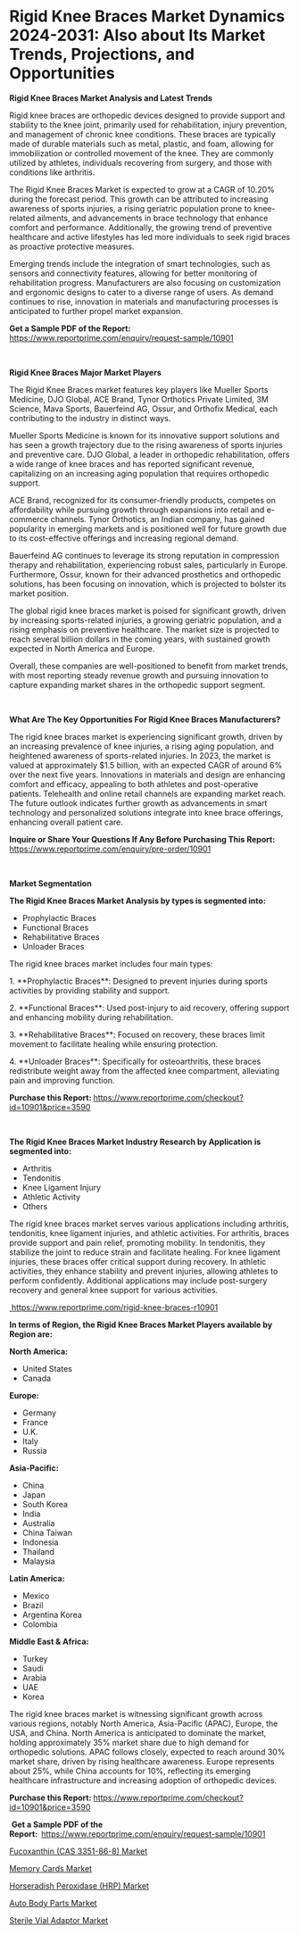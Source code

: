 <p><h1>Rigid Knee Braces Market Dynamics 2024-2031: Also about Its Market Trends, Projections, and Opportunities</h1></p><p><strong>Rigid Knee Braces Market Analysis and Latest Trends</strong></p>
<p><p>Rigid knee braces are orthopedic devices designed to provide support and stability to the knee joint, primarily used for rehabilitation, injury prevention, and management of chronic knee conditions. These braces are typically made of durable materials such as metal, plastic, and foam, allowing for immobilization or controlled movement of the knee. They are commonly utilized by athletes, individuals recovering from surgery, and those with conditions like arthritis.</p><p>The Rigid Knee Braces Market is expected to grow at a CAGR of 10.20% during the forecast period. This growth can be attributed to increasing awareness of sports injuries, a rising geriatric population prone to knee-related ailments, and advancements in brace technology that enhance comfort and performance. Additionally, the growing trend of preventive healthcare and active lifestyles has led more individuals to seek rigid braces as proactive protective measures.</p><p>Emerging trends include the integration of smart technologies, such as sensors and connectivity features, allowing for better monitoring of rehabilitation progress. Manufacturers are also focusing on customization and ergonomic designs to cater to a diverse range of users. As demand continues to rise, innovation in materials and manufacturing processes is anticipated to further propel market expansion.</p></p>
<p><strong>Get a Sample PDF of the Report:&nbsp;</strong> <a href="https://www.reportprime.com/enquiry/request-sample/10901?utm_campaign=1103&utm_medium=2&utm_source=Github&utm_content=ia&utm_term=29112024&utm_id=rigid-knee-braces">https://www.reportprime.com/enquiry/request-sample/10901</a></p>
<p>&nbsp;</p>
<p><strong>Rigid Knee Braces Major Market Players</strong></p>
<p><p>The Rigid Knee Braces market features key players like Mueller Sports Medicine, DJO Global, ACE Brand, Tynor Orthotics Private Limited, 3M Science, Mava Sports, Bauerfeind AG, Ossur, and Orthofix Medical, each contributing to the industry in distinct ways.</p><p>Mueller Sports Medicine is known for its innovative support solutions and has seen a growth trajectory due to the rising awareness of sports injuries and preventive care. DJO Global, a leader in orthopedic rehabilitation, offers a wide range of knee braces and has reported significant revenue, capitalizing on an increasing aging population that requires orthopedic support. </p><p>ACE Brand, recognized for its consumer-friendly products, competes on affordability while pursuing growth through expansions into retail and e-commerce channels. Tynor Orthotics, an Indian company, has gained popularity in emerging markets and is positioned well for future growth due to its cost-effective offerings and increasing regional demand.</p><p>Bauerfeind AG continues to leverage its strong reputation in compression therapy and rehabilitation, experiencing robust sales, particularly in Europe. Furthermore, Ossur, known for their advanced prosthetics and orthopedic solutions, has been focusing on innovation, which is projected to bolster its market position.</p><p>The global rigid knee braces market is poised for significant growth, driven by increasing sports-related injuries, a growing geriatric population, and a rising emphasis on preventive healthcare. The market size is projected to reach several billion dollars in the coming years, with sustained growth expected in North America and Europe.</p><p>Overall, these companies are well-positioned to benefit from market trends, with most reporting steady revenue growth and pursuing innovation to capture expanding market shares in the orthopedic support segment.</p></p>
<p>&nbsp;</p>
<p><strong>What Are The Key Opportunities For Rigid Knee Braces Manufacturers?</strong></p>
<p><p>The rigid knee braces market is experiencing significant growth, driven by an increasing prevalence of knee injuries, a rising aging population, and heightened awareness of sports-related injuries. In 2023, the market is valued at approximately $1.5 billion, with an expected CAGR of around 6% over the next five years. Innovations in materials and design are enhancing comfort and efficacy, appealing to both athletes and post-operative patients. Telehealth and online retail channels are expanding market reach. The future outlook indicates further growth as advancements in smart technology and personalized solutions integrate into knee brace offerings, enhancing overall patient care.</p></p>
<p><strong>Inquire or Share Your Questions If Any Before Purchasing This Report:</strong> <a href="https://www.reportprime.com/enquiry/pre-order/10901?utm_campaign=1103&utm_medium=2&utm_source=Github&utm_content=ia&utm_term=29112024&utm_id=rigid-knee-braces">https://www.reportprime.com/enquiry/pre-order/10901</a></p>
<p>&nbsp;</p>
<p><strong>Market Segmentation</strong></p>
<p><strong>The Rigid Knee Braces Market Analysis by types is segmented into:</strong></p>
<p><ul><li>Prophylactic Braces</li><li>Functional Braces</li><li>Rehabilitative Braces</li><li>Unloader Braces</li></ul></p>
<p><p>The rigid knee braces market includes four main types: </p><p>1. **Prophylactic Braces**: Designed to prevent injuries during sports activities by providing stability and support.</p><p>2. **Functional Braces**: Used post-injury to aid recovery, offering support and enhancing mobility during rehabilitation.</p><p>3. **Rehabilitative Braces**: Focused on recovery, these braces limit movement to facilitate healing while ensuring protection.</p><p>4. **Unloader Braces**: Specifically for osteoarthritis, these braces redistribute weight away from the affected knee compartment, alleviating pain and improving function.</p></p>
<p><strong>Purchase this Report:&nbsp;</strong><a href="https://www.reportprime.com/checkout?id=10901&price=3590&utm_campaign=1103&utm_medium=2&utm_source=Github&utm_content=ia&utm_term=29112024&utm_id=rigid-knee-braces">https://www.reportprime.com/checkout?id=10901&price=3590</a></p>
<p>&nbsp;</p>
<p><strong>The Rigid Knee Braces Market Industry Research by Application is segmented into:</strong></p>
<p><ul><li>Arthritis</li><li>Tendonitis</li><li>Knee Ligament Injury</li><li>Athletic Activity</li><li>Others</li></ul></p>
<p><p>The rigid knee braces market serves various applications including arthritis, tendonitis, knee ligament injuries, and athletic activities. For arthritis, braces provide support and pain relief, promoting mobility. In tendonitis, they stabilize the joint to reduce strain and facilitate healing. For knee ligament injuries, these braces offer critical support during recovery. In athletic activities, they enhance stability and prevent injuries, allowing athletes to perform confidently. Additional applications may include post-surgery recovery and general knee support for various activities.</p></p>
<p><a href="https://www.reportprime.com/rigid-knee-braces-r10901?utm_campaign=1103&utm_medium=2&utm_source=Github&utm_content=ia&utm_term=29112024&utm_id=rigid-knee-braces">&nbsp;https://www.reportprime.com/rigid-knee-braces-r10901</a></p>
<p><strong>In terms of Region, the Rigid Knee Braces Market Players available by Region are:</strong></p>
<p>
    <p> <strong> North America: </strong>
        <ul>
            <li>United States</li>
            <li>Canada</li>
        </ul>
        </p> 
    <p> <strong> Europe: </strong>
        <ul>
            <li>Germany</li>
            <li>France</li>
            <li>U.K.</li>
            <li>Italy</li>
            <li>Russia</li>
        </ul>
        </p> 
    <p> <strong> Asia-Pacific: </strong>
        <ul>
            <li>China</li>
            <li>Japan</li>
            <li>South Korea</li>
            <li>India</li>
            <li>Australia</li>
            <li>China Taiwan</li>
            <li>Indonesia</li>
            <li>Thailand</li>
            <li>Malaysia</li>
        </ul>
        </p> 
    <p> <strong> Latin America: </strong>
        <ul>
            <li>Mexico</li>
            <li>Brazil</li>
            <li>Argentina Korea</li>
            <li>Colombia</li>
        </ul>
        </p> 
    <p> <strong> Middle East & Africa: </strong>
        <ul>
            <li>Turkey</li>
            <li>Saudi</li>
            <li>Arabia</li>
            <li>UAE</li>
            <li>Korea</li>
        </ul>
    </p>
    </p>
<p><p>The rigid knee braces market is witnessing significant growth across various regions, notably North America, Asia-Pacific (APAC), Europe, the USA, and China. North America is anticipated to dominate the market, holding approximately 35% market share due to high demand for orthopedic solutions. APAC follows closely, expected to reach around 30% market share, driven by rising healthcare awareness. Europe represents about 25%, while China accounts for 10%, reflecting its emerging healthcare infrastructure and increasing adoption of orthopedic devices.</p></p>
<p><strong>Purchase this Report: </strong><a href="https://www.reportprime.com/checkout?id=10901&price=3590&utm_campaign=1103&utm_medium=2&utm_source=Github&utm_content=ia&utm_term=29112024&utm_id=rigid-knee-braces">https://www.reportprime.com/checkout?id=10901&price=3590</a></p>
<p>&nbsp;<strong>Get a Sample PDF of the Report:&nbsp;&nbsp;</strong><a href="https://www.reportprime.com/enquiry/request-sample/10901?utm_campaign=1103&utm_medium=2&utm_source=Github&utm_content=ia&utm_term=29112024&utm_id=rigid-knee-braces">https://www.reportprime.com/enquiry/request-sample/10901</a></p>
<p><strong></strong></p>
<p><p><a href="https://issuu.com/reportprime-2/docs/fucoxanthin-cas-3351-86-8-market-si_ff0659c5828b99?utm_campaign=1103&utm_medium=2&utm_source=Github&utm_content=ia&utm_term=29112024&utm_id=rigid-knee-braces">Fucoxanthin (CAS 3351-86-8) Market</a></p><p><a href="https://www.linkedin.com/pulse/investment-opportunities-memory-cards-sector-risk-analysis-bj8qc?utm_campaign=1103&utm_medium=2&utm_source=Github&utm_content=ia&utm_term=29112024&utm_id=rigid-knee-braces">Memory Cards Market</a></p><p><a href="https://issuu.com/reportprime-2/docs/horseradish-peroxidase-hrp-market-s_480aa4ae53a429?utm_campaign=1103&utm_medium=2&utm_source=Github&utm_content=ia&utm_term=29112024&utm_id=rigid-knee-braces">Horseradish Peroxidase (HRP) Market</a></p><p><a href="https://www.linkedin.com/pulse/global-auto-body-parts-industry-analysis-share-growth-trends-w5loe?utm_campaign=1103&utm_medium=2&utm_source=Github&utm_content=ia&utm_term=29112024&utm_id=rigid-knee-braces">Auto Body Parts Market</a></p><p><a href="https://github.com/gdfhhhj/Market-Research-Report-List-6/blob/main/sterile-vial-adaptor-market.md?utm_campaign=1103&utm_medium=2&utm_source=Github&utm_content=ia&utm_term=29112024&utm_id=rigid-knee-braces">Sterile Vial Adaptor Market</a></p></p>